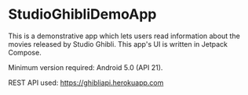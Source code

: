 # StudioGhibliDemoApp

This is a demonstrative app which lets users read information about the movies released by Studio Ghibli.
This app's UI is written in Jetpack Compose.

Minimum version required: Android 5.0 (API 21).

REST API used: https://ghibliapi.herokuapp.com
